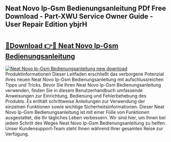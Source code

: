 ## Neat Novo Ip-Gsm Bedienungsanleitung PDf Free Download - Part-XWU Service Owner Guide - User Repair Edition ybjrH

# <h2><a href="http://df47ll.blite.top/?on=Neat+Novo+Ip-Gsm+Bedienungsanleitung">🔗Download 👉🔴 Neat Novo Ip-Gsm Bedienungsanleitung</a></h2>

[![Neat Novo Ip-Gsm Bedienungsanleitung new download](https://i.imgur.com/lujVjoI.png)](http://df47ll.blite.top/?on=Neat+Novo+Ip-Gsm+Bedienungsanleitung)
Produktinformationen Dieser Leitfaden erschließt das verborgene Potenzial Ihres neuen Neat Novo Ip-Gsm Bedienungsanleitung mit aufschlussreichen Tipps und Tricks. Bevor Sie Ihren Neat Novo Ip-Gsm Bedienungsanleitung verwenden, finden Sie in diesem Benutzerhandbuch umfassende Anweisungen zur Einrichtung, Bedienung und Fehlerbehebung des Produkts. Es enthält schrittweise Anleitungen zur Verwendung der einzelnen Funktionen sowie wichtige Sicherheitsinformationen. Dieser Neat Novo Ip-Gsm Bedienungsanleitung ist mit einer Fülle von Funktionen ausgestattet, die Ihr tägliches Leben verbessern. Wir sind hier, um Ihnen bei jedem Schritt des Weges Neat Novo Ip-Gsm Bedienungsanleitung zu helfen. Unser Kundensupport-Team steht Ihnen während Ihrer gesamten Reise zur Verfügung.
